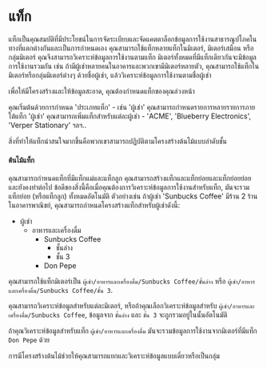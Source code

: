 # แท็ก

แท็กเป็นคุณสมบัติที่มีประโยชน์ในการจัดระเบียบและจัดแคตตาล็อกข้อมูลการใช้งานสาธารณูปโภคในทางที่แตกต่างกันและเป็นการกำหนดเอง คุณสามารถใช้แท็กหลายแท็กในมิเตอร์, มิเตอร์เสมือน หรือกลุ่มมิเตอร์ คุณจึงสามารถวิเคราะห์ข้อมูลการใช้งานตามแท็ก มิเตอร์ทั้งหมดที่มีแท็กเดียวกันจะมีข้อมูลการใช้งานรวมกัน เช่น ถ้ามีผู้เช่าหลายคนในอาคารและพวกเขามีมิเตอร์หลายตัว, คุณสามารถใช้แท็กในมิเตอร์หรือกลุ่มมิเตอร์ต่างๆ ด้วยชื่อผู้เช่า, แล้ววิเคราะห์ข้อมูลการใช้งานตามชื่อผู้เช่า

เพื่อให้มีโครงสร้างและให้ข้อมูลสะอาด, คุณต้องกำหนดแท็กของคุณล่วงหน้า

คุณเริ่มต้นด้วยการกำหนด 'ประเภทแท็ก' - เช่น 'ผู้เช่า' คุณสามารถกำหนดรายการหลายรายการภายใต้แท็ก 'ผู้เช่า' คุณสามารถเพิ่มแท็กสำหรับแต่ละผู้เช่า - 'ACME', 'Blueberry Electronics', 'Verper Stationary' ฯลฯ..

สิ่งที่ทำให้แท็กน่าสนใจมากขึ้นคือพวกเขาสามารถปฏิบัติตามโครงสร้างต้นไม้แบบลำดับชั้น

#### ต้นไม้แท็ก

คุณสามารถกำหนดแท็กที่มีแท็กแม่และแท็กลูก คุณสามารถสร้างแท็กและแท็กย่อยและแท็กย่อยย่อยและยังคงทำต่อไป ข้อดีของสิ่งนี้คือเมื่อคุณต้องการวิเคราะห์ข้อมูลการใช้งานสำหรับแท็ก, มันจะรวมแท็กย่อย (หรือแท็กลูก) ทั้งหมดอัตโนมัติ ตัวอย่างเช่น ถ้าผู้เช่า 'Sunbucks Coffee' มีร้าน 2 ร้านในอาคารพาณิชย์, คุณสามารถกำหนดโครงสร้างแท็กสำหรับผู้เช่าดังนี้:

* ผู้เช่า
  * อาหารและเครื่องดื่ม
    * Sunbucks Coffee
      * ชั้นล่าง
      * ชั้น 3
    * Don Pepe

คุณสามารถใช้แท็กมิเตอร์เป็น `ผู้เช่า/อาหารและเครื่องดื่ม/Sunbucks Coffee/ชั้นล่าง` หรือ `ผู้เช่า/อาหารและเครื่องดื่ม/Sunbucks Coffee/ชั้น 3`.

คุณสามารถวิเคราะห์ข้อมูลสำหรับแต่ละมิเตอร์, หรือถ้าคุณเลือกวิเคราะห์ข้อมูลสำหรับ `ผู้เช่า/อาหารและเครื่องดื่ม/Sunbucks Coffee`, ข้อมูลจาก `ชั้นล่าง` และ `ชั้น 3` จะถูกรวมอยู่ในนั้นอัตโนมัติ

ถ้าคุณวิเคราะห์ข้อมูลสำหรับแท็ก `ผู้เช่า/อาหารและเครื่องดื่ม` มันจะรวมข้อมูลการใช้งานจากมิเตอร์ที่มีแท็ก `Don Pepe` ด้วย

การมีโครงสร้างต้นไม้ช่วยให้คุณสามารถแยกและวิเคราะห์ข้อมูลแบบเดี่ยวหรือเป็นกลุ่ม